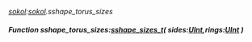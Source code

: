 _[sokol](../../modules/sokol/sokol-module.md):[sokol](../../modules/sokol/sokol-module.md).sshape\_torus\_sizes_
##### Function sshape\_torus\_sizes:[sshape_sizes_t](../../modules/sokol/sokol-sshape_sizes_t.md)( sides:[UInt](../../modules/wonkey/wonkey-types-uint.md),rings:[UInt](../../modules/wonkey/wonkey-types-uint.md) )
